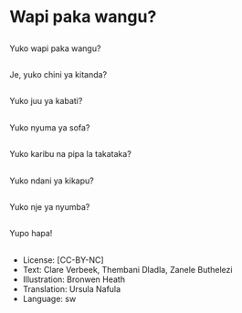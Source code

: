 # Wapi paka wangu?

##
Yuko wapi paka wangu?

##
Je, yuko chini ya kitanda?

##
Yuko juu ya kabati?

##
Yuko nyuma ya sofa?

##
Yuko karibu na pipa la takataka?

##
Yuko ndani ya kikapu?

##
Yuko nje ya nyumba?

##
Yupo hapa!

##
* License: [CC-BY-NC]
* Text: Clare Verbeek, Thembani Dladla, Zanele Buthelezi
* Illustration: Bronwen Heath
* Translation: Ursula Nafula
* Language: sw
